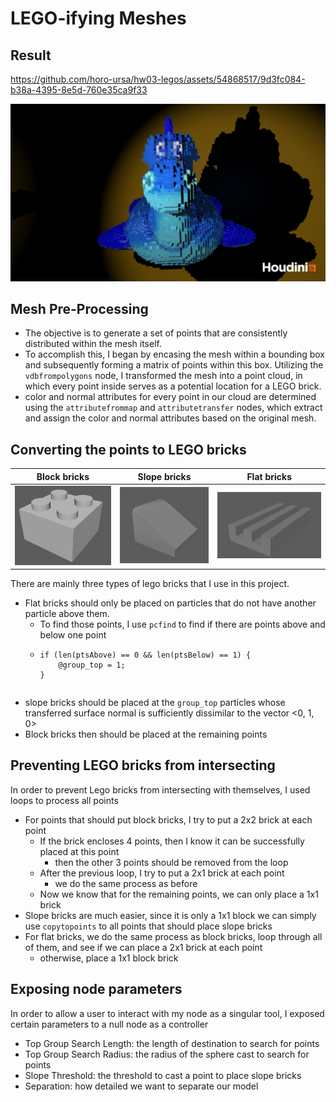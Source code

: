 # LEGO-ifying Meshes

## Result

https://github.com/horo-ursa/hw03-legos/assets/54868517/9d3fc084-b38a-4395-8e5d-760e35ca9f33

![rendered image](renderer/result.png)

## Mesh Pre-Processing
- The objective is to generate a set of points that are consistently distributed within the mesh itself.
- To accomplish this, I began by encasing the mesh within a bounding box and subsequently forming a matrix of points within this box. Utilizing the `vdbfrompolygons` node, I transformed the mesh into a point cloud, in which every point inside serves as a potential location for a LEGO brick.
- color and normal attributes for every point in our cloud are determined using the `attributefrommap` and `attributetransfer` nodes, which extract and assign the color and normal attributes based on the original mesh.


## Converting the points to LEGO bricks

| Block bricks        | Slope bricks         | Flat bricks|
| -----------         | -----------          |------              |
| ![](renderer/block_brick.png)| ![](renderer/slope_brick.png) | ![](renderer/flat_brick.png)|

There are mainly three types of lego bricks that I use in this project.
- Flat bricks should only be placed on particles that do not have another particle above them.
  - To find those points, I use `pcfind` to find if there are points above and below one point
  - ```
    if (len(ptsAbove) == 0 && len(ptsBelow) == 1) {
        @group_top = 1;
    }
  ```
- slope bricks should be placed at the `group_top` particles whose transferred surface normal is sufficiently dissimilar to the vector <0, 1, 0>
- Block bricks then should be placed at the remaining points

## Preventing LEGO bricks from intersecting

In order to prevent Lego bricks from intersecting with themselves, I used loops to process all points
- For points that should put block bricks, I try to put a 2x2 brick at each point
  - If the brick encloses 4 points, then I know it can be successfully placed at this point
    - then the other 3 points should be removed from the loop
  - After the previous loop, I try to put a 2x1 brick at each point
    - we do the same process as before
  - Now we know that for the remaining points, we can only place a 1x1 brick
- Slope bricks are much easier, since it is only a 1x1 block we can simply use `copytopoints` to all points that should place slope bricks
- For flat bricks, we do the same process as block bricks, loop through all of them, and see if we can place a 2x1 brick at each point
  - otherwise, place a 1x1 block brick
 
## Exposing node parameters

In order to allow a user to interact with my node as a singular tool, I exposed certain parameters to a null node as a controller
- Top Group Search Length: the length of destination to search for points
- Top Group Search Radius: the radius of the sphere cast to search for points
- Slope Threshold: the threshold to cast a point to place slope bricks
- Separation: how detailed we want to separate our model
